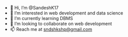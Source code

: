 - 👋 Hi, I’m @SandeshK17
- 👀 I’m interested in web development and data science 
- 🌱 I’m currently learning DBMS
- 💞️ I’m looking to collaborate on web development 
- 📫 Reach me at sndshkshp@gmail.com

<!---
SandeshK17/SandeshK17 is a ✨ special ✨ repository because its `README.md` (this file) appears on your GitHub profile.
You can click the Preview link to take a look at your changes.
--->
